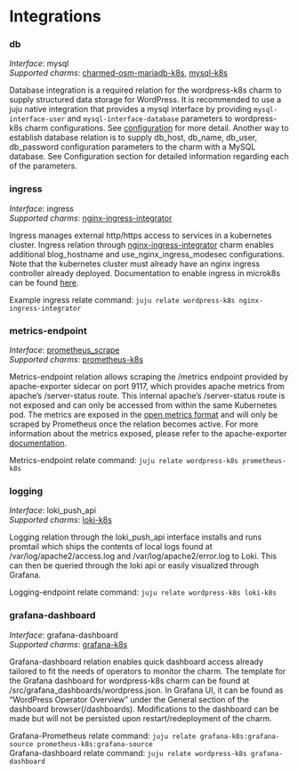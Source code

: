 # Integrations

### db

_Interface_: mysql  
_Supported charms_: [charmed-osm-mariadb-k8s](https://charmhub.io/mysql),
[mysql-k8s](https://charmhub.io/mysql-k8s)

Database integration is a required relation for the wordpress-k8s charm to supply structured data
storage for WordPress. It is recommended to use a juju native integration that provides a mysql
interface by providing `mysql-interface-user` and `mysql-interface-database` parameters to
wordpress-k8s charm configurations. See
[configuration](https://charmhub.io/wordpress-k8s/configure?channel=edge) for more detail.
Another way to establish database relation is to supply db_host, db_name, db_user, db_password
configuration parameters to the charm with a MySQL database. See Configuration section for detailed
information regarding each of the parameters.

### ingress

_Interface_: ingress  
_Supported charms_: [nginx-ingress-integrator](https://charmhub.io/nginx-ingress-integrator)

Ingress manages external http/https access to services in a kubernetes cluster.
Ingress relation through [nginx-ingress-integrator](https://charmhub.io/nginx-ingress-integrator)
charm enables additional blog_hostname and use_nginx_ingress_modesec configurations. Note that the
kubernetes cluster must already have an nginx ingress controller already deployed. Documentation to
enable ingress in microk8s can be found [here](https://microk8s.io/docs/addon-ingress).

Example ingress relate command: `juju relate wordpress-k8s nginx-ingress-integrator`

### metrics-endpoint

_Interface_: [prometheus_scrape](https://charmhub.io/interfaces/prometheus_scrape-v0)  
_Supported charms_: [prometheus-k8s](https://charmhub.io/prometheus-k8s)

Metrics-endpoint relation allows scraping the /metrics endpoint provided by apache-exporter sidecar
on port 9117, which provides apache metrics from apache’s /server-status route. This internal
apache’s /server-status route is not exposed and can only be accessed from within the same
Kubernetes pod. The metrics are exposed in the [open metrics format](https://github.com/OpenObservability/OpenMetrics/blob/main/specification/OpenMetrics.md#data-model) and will only be scraped by Prometheus once the relation becomes active. For more
information about the metrics exposed, please refer to the apache-exporter [documentation](https://github.com/Lusitaniae/apache_exporter#collectors).

Metrics-endpoint relate command: `juju relate wordpress-k8s prometheus-k8s`

### logging

_Interface_: loki_push_api  
_Supported charms_: [loki-k8s](https://charmhub.io/loki-k8s)

Logging relation through the loki_push_api interface installs and runs promtail which ships the
contents of local logs found at /var/log/apache2/access.log and /var/log/apache2/error.log to Loki.
This can then be queried through the loki api or easily visualized through Grafana.

Logging-endpoint relate command: `juju relate wordpress-k8s loki-k8s`

### grafana-dashboard

_Interface_: grafana-dashboard  
_Supported charms_: [grafana-k8s](https://charmhub.io/grafana-k8s)

Grafana-dashboard relation enables quick dashboard access already tailored to fit the needs of
operators to monitor the charm. The template for the Grafana dashboard for wordpress-k8s charm can
be found at /src/grafana_dashboards/wordpress.json. In Grafana UI, it can be found as “WordPress
Operator Overview” under the General section of the dashboard browser(/dashboards). Modifications
to the dashboard can be made but will not be persisted upon restart/redeployment of the charm.

Grafana-Prometheus relate command: `juju relate grafana-k8s:grafana-source prometheus-k8s:grafana-source`  
Grafana-dashboard relate command: `juju relate wordpress-k8s grafana-dashboard`
